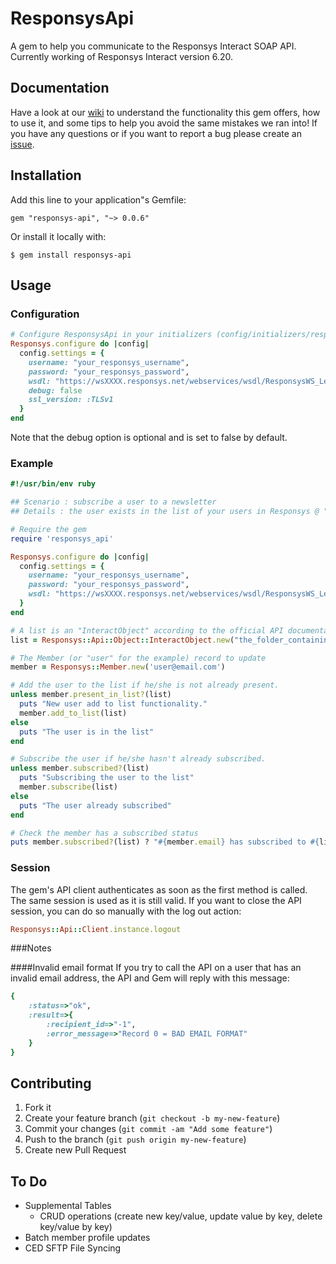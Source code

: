# ResponsysApi

A gem to help you communicate to the Responsys Interact SOAP API. Currently working of Responsys Interact version 6.20.

## Documentation

Have a look at our [wiki](https://github.com/dandemeyere/responsys-api/wiki) to understand the functionality this gem offers, how  to use it, and some tips to help you avoid the same mistakes we ran into! If you have any questions or if you want to report a bug please create an [issue](https://github.com/dandemeyere/responsys-api/issues).

## Installation

Add this line to your application"s Gemfile:

    gem "responsys-api", "~> 0.0.6"

Or install it locally with:

    $ gem install responsys-api

## Usage
### Configuration

```ruby
# Configure ResponsysApi in your initializers (config/initializers/responsys_api.rb):
Responsys.configure do |config|
  config.settings = {
    username: "your_responsys_username",
    password: "your_responsys_password",
    wsdl: "https://wsXXXX.responsys.net/webservices/wsdl/ResponsysWS_Level1.wsdl",
    debug: false
    ssl_version: :TLSv1
  }
end
```

Note that the debug option is optional and is set to false by default.

### Example
```ruby
#!/usr/bin/env ruby

## Scenario : subscribe a user to a newsletter
## Details : the user exists in the list of your users in Responsys @ "the_folder_containing_the_list/my_customers_list". He just decided to subscribe so let's update his status !

# Require the gem
require 'responsys_api'

Responsys.configure do |config|
  config.settings = {
    username: "your_responsys_username",
    password: "your_responsys_password",
    wsdl: "https://wsXXXX.responsys.net/webservices/wsdl/ResponsysWS_Level1.wsdl"
  }
end

# A list is an "InteractObject" according to the official API documentation
list = Responsys::Api::Object::InteractObject.new("the_folder_containing_the_list", "my_customers_list")

# The Member (or "user" for the example) record to update
member = Responsys::Member.new('user@email.com')

# Add the user to the list if he/she is not already present.
unless member.present_in_list?(list)
  puts "New user add to list functionality."
  member.add_to_list(list)
else
  puts "The user is in the list"
end

# Subscribe the user if he/she hasn't already subscribed.
unless member.subscribed?(list)
  puts "Subscribing the user to the list"
  member.subscribe(list)
else
  puts "The user already subscribed"
end

# Check the member has a subscribed status
puts member.subscribed?(list) ? "#{member.email} has subscribed to #{list.object_name}" : "An error ocurred"
```
### Session
The gem's API client authenticates as soon as the first method is called. The same session is used as it is still valid. If you want to close the API session, you can do so manually with the log out action:

```ruby
Responsys::Api::Client.instance.logout
```

###Notes

####Invalid email format
If you try to call the API on a user that has an invalid email address, the API and Gem will reply with this message:
```ruby
{
	:status=>"ok",
	:result=>{
		:recipient_id=>"-1",
		:error_message=>"Record 0 = BAD EMAIL FORMAT"
	}
}
```

## Contributing

1. Fork it
2. Create your feature branch (`git checkout -b my-new-feature`)
3. Commit your changes (`git commit -am "Add some feature"`)
4. Push to the branch (`git push origin my-new-feature`)
5. Create new Pull Request

## To Do
* Supplemental Tables
  * CRUD operations (create new key/value, update value by key, delete key/value by key)
* Batch member profile updates
* CED SFTP File Syncing
